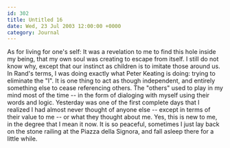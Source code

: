```yaml
---
id: 302
title: Untitled 16
date: Wed, 23 Jul 2003 12:00:00 +0000
category: Journal
---
```


As for living for one's self: It was a revelation to me to find this
hole inside my being, that my own soul was creating to escape from
itself.  I still do not know why, except that our instinct as children
is to imitate those around us.  In Rand's terms, I was doing exactly
what Peter Keating is doing: trying to eliminate the "I".  It is one
thing to act as though independent, and entirely something else to cease
referencing others.  The "others" used to play in my mind most of the
time -- in the form of dialoging with myself using their words and
logic.  Yesterday was one of the first complete days that I realized I
had almost never thought of anyone else -- except in terms of their
value to me -- or what they thought about me.  Yes, this is new to me,
in the degree that I mean it now.  It is so peaceful, sometimes I just
lay back on the stone railing at the Piazza della Signora, and fall
asleep there for a little while.


